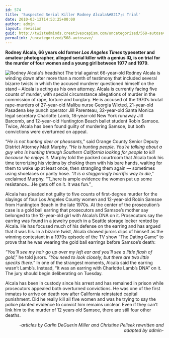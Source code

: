 ```yaml
---
id: 574
title: 'Suspected Serial Killer Rodney Alcala&#8217;s Trial'
date: 2010-03-12T14:53:25+00:00
author: admin
layout: revision
guid: http://twistedminds.creativescapism.com/uncategorized/568-autosave/
permalink: /uncategorized/568-autosave/
---
```

<p class="dropcap-first">
  <strong>Rodney Alcala, 66 years old former <em>Los Angeles Times</em> typesetter and amateur photographer, alleged serial killer with a genius IQ, is on trial for the murder of four women and a young girl between 1977 and 1979. </strong>
</p>

<img class="left" title="Rodney Alcala on trial for the murder of five women" src="img/post/RodneyAlcala.jpg" alt="Rodney Alcala's headshot" /> The trial against 66-year-old Rodney Alcala is winding down after more than a month of testimony that included several bizarre twists in which the accused murderer questioned himself on the stand &#8211; Alcala is acting as his own attorney. Alcala is currently facing five counts of murder, with special circumstance allegations of murder in the commission of rape, torture and burglary. He is accused of the 1970&#8217;s brutal rape-murders of 27-year-old Malibu nurse Georgia Wixted, 21-year-old Pasadena key punch operator Jill Parenteau, 32-year-old Santa Monica legal secretary Charlotte Lamb, 18-year-old New York runaway Jill Barcomb, and 12-year-old Huntington Beach ballet student Robin Samsoe. Twice, Alcala has been found guilty of murdering Samsoe, but both convictions were overturned on appeal.

&#8220;_He is not hunting deer or pheasants,_&#8221; said Orange County Senior Deputy District Attorney Matt Murphy. &#8220;_He is hunting people. You&#8217;re talking about a guy who is hunting through Southern California looking for people to kill because he enjoys it._ Murphy told the packed courtroom that Alcala took his time terrorizing his victims by choking them with his bare hands, waiting for them to wake up at least once, then strangling them again &#8212; sometimes using shoelaces or panty hose. _&#8220;It is a staggeringly horrific way to die_,&#8221; exclaimed Murphy. &#8220;T_here is ample evidence the women put up some resistance&#8230;.He gets off on it. It was fun.&#8221;_

Alcala has pleaded not guilty to five counts of first-degree murder for the slayings of four Los Angeles County women and 12-year-old Robin Samsoe from Huntington Beach in the late 1970s. At the center of the prosecution&#8217;s case is a gold ball earring that prosecutors and Samsoe&#8217;s mother say belonged to the 12-year-old girl with Alcala&#8217;s DNA on it. Prosecutors say the earring was found in a jewelry pouch in a Seattle storage locker rented by Alcala. He has focused much of his defense on the earring and has argued that it was his. In a bizarre twist, Alcala showed jurors clips of himself as the winning contestant in a 1970s episode of the TV show &#8220;The Dating Game&#8221; to prove that he was wearing the gold ball earrings before Samsoe&#8217;s death:

_&#8220;You&#8217;ll see my hair go up over my left ear and you&#8217;ll see a little flash of gold_,&#8221; he told jurors. _&#8220;You need to look closely, but there are two little specks there.&#8221;_ In one of the strangest moments, Alcala said the earring wasn&#8217;t Lamb&#8217;s. Instead, &#8220;It was an earring with Charlotte Lamb&#8217;s DNA&#8221; on it. The jury should begin deliberating on Tuesday.

Alcala has been in custody since his arrest and has remained in prison while prosecutors appealed both overturned convictions. He was one of the first inmates to arrive on death row after California reinstated capital punishment. Did he really kill all five women and was he trying to say the police planted evidence to convict him remains unclear. Even if they can&#8217;t link him to the murder of 12 years old Samsoe, there are still four other deaths.

<p style="text-align: right;">
  <em>-articles by Carlin DeGuerin Miller and Christine Pelisek rewritten and adapted by admin-</em>
</p>